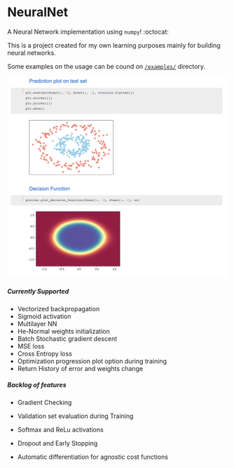 # NeuralNet

A Neural Network implementation using `numpy`! :octocat:

This is a project created for my own learning purposes mainly for building neural networks.

Some examples on the usage can be cound on [`/examples/`](@https://github.com/next-manuelmartin5/neural-network-implementation/tree/feature/add-cost-functions/examples) directory.

![alt text](docs/images/decision-function-plotter.png)



##### Currently Supported
- Vectorized backpropagation
- Sigmoid activation
- Multilayer NN
- He-Normal weights initialization
- Batch Stochastic gradient descent
- MSE loss
- Cross Entropy loss
- Optimization progression plot option during training
- Return History of error and weights change

##### Backlog of features
- Gradient Checking
- Validation set evaluation during Training

- Softmax and ReLu activations
- Dropout and Early Stopping
- Automatic differentiation for agnostic cost functions
